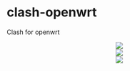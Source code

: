 # clash-openwrt
Clash for openwrt

<div align=center><img src="https://raw.githubusercontent.com/frainzy1477/clash/master/preview/c1.png" /></div>

<div align=center><img src="https://raw.githubusercontent.com/frainzy1477/clash/master/preview/c2.png" /></div>

<div align=center><img src="https://raw.githubusercontent.com/frainzy1477/clash/master/preview/c3.png.png" /></div>

